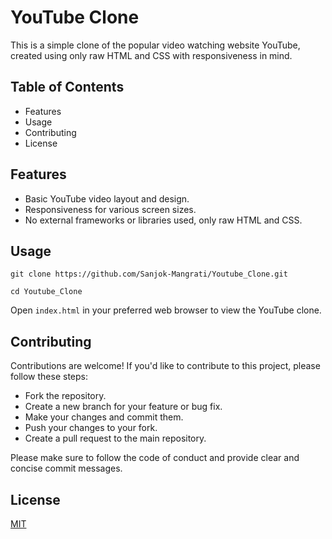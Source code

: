 
# YouTube Clone

This is a simple clone of the popular video watching website YouTube, created using only raw HTML and CSS with responsiveness in mind.

## Table of Contents
- Features
- Usage
- Contributing
- License



## Features

- Basic YouTube video layout and design.
- Responsiveness for various screen sizes.
- No external frameworks or libraries used, only raw HTML and CSS.


## Usage

```
git clone https://github.com/Sanjok-Mangrati/Youtube_Clone.git

```

```
cd Youtube_Clone

```
Open ```index.html``` in your preferred web browser to view the YouTube clone.

## Contributing

Contributions are welcome! If you'd like to contribute to this project, please follow these steps:

- Fork the repository.
- Create a new branch for your feature or bug fix.
- Make your changes and commit them.
- Push your changes to your fork.
- Create a pull request to the main repository.

Please make sure to follow the code of conduct and provide clear and concise commit messages.


## License

[MIT](https://choosealicense.com/licenses/mit/)

